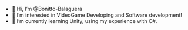 - 👋 Hi, I’m @Bonitto-Balaguera
- 👀 I’m interested in VideoGame Developing and Software development!
- 🌱 I’m currently learning Unity, using my experience with C#.


<!---
Bonitto-Balaguera/Bonitto-Balaguera is a ✨ special ✨ repository because its `README.md` (this file) appears on your GitHub profile.
You can click the Preview link to take a look at your changes.
--->
